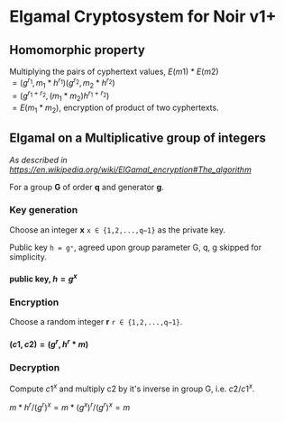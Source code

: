 # Elgamal Cryptosystem for Noir v1+

## Homomorphic property
Multiplying the pairs of cyphertext values, $E(m1) * E(m2)$  
$= (g^{r_1}, m_1 * h^{r_1})(g^{r_2}, m_2 * h^{r_2})$  
$= (g^{r_1+r_2}, (m_1*m_2)h^{r_1+r_2})$  
$= E(m_1*m_2)$, encryption of product of two cyphertexts.


## Elgamal on a Multiplicative group of integers

_As described in https://en.wikipedia.org/wiki/ElGamal_encryption#The_algorithm_

For a group **G** of order **q** and generator **g**.

### Key generation

Choose an integer **x** `x ∈ {1,2,...,q−1}` as the private key.

Public key `h = gˣ`, agreed upon group parameter G, q, g skipped for simplicity.

#### public key, $h=g^x$

### Encryption

Choose a random integer **r** `r ∈ {1,2,...,q−1}`.

#### $(c1,c2)=(g^r, h^r*m)$

### Decryption

Compute $c1^x$ and multiply c2 by it's inverse in group G, i.e. $c2/c1^x$.

$m*h^r/(g^r)^x = m*(g^x)^r/(g^r)^x = m$
